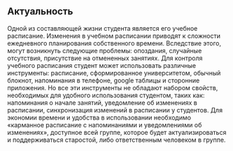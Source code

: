 ## Актуальность
Одной из составляющей жизни студента является его учебное расписание. Изменения в учебном расписании приводят к сложности ежедневного планирования собственного времени. Вследствие этого, могут возникнуть следующие проблемы: опоздания, случайные отсутствия, присутствие на отмененных занятиях. Для контроля учебного расписания студент может использовать различные инструменты: расписание, сформированное университетом, обычный блокнот, напоминания в телефоне, google таблицы и сторонние приложения. Но все эти инструменты не обладают набором свойств, необходимых для удобного использования студентом, таких как: напоминания о начале занятий, уведомление об изменениях в расписании, синхронизация изменений в расписании у студентов. Для экономии времени и удобства в использовании необходимо «карманное расписание с напоминаниями и уведомлениями об изменениях», доступное всей группе, которое будет актуализироваться и поддерживаться старостой, либо ответственным человеком в группе.
